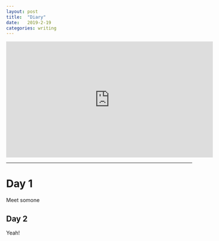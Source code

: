 ```yaml
---
layout: post
title:  "Diary"
date:   2019-2-19
categories: writing
---
```


<iframe width="560" height="315" src="https://www.youtube.com/embed/JQMMXCdqzOw" frameborder="0" allow="accelerometer; autoplay; encrypted-media; gyroscope; picture-in-picture" allowfullscreen></iframe>

---
# Day 1
Meet somone
## Day 2 
Yeah!
